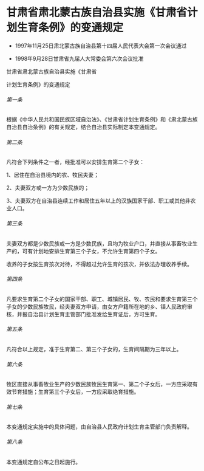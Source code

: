 # 甘肃省肃北蒙古族自治县实施《甘肃省计划生育条例》的变通规定

- 1997年11月25日肃北蒙古族自治县第十四届人民代表大会第一次会议通过

- 1998年9月28日甘肃省九届人大常委会第六次会议批准

<!-- INFO END -->

甘肃省肃北蒙古族自治县实施《甘肃省

计划生育条例》的变通规定

###### 第一条

根据《中华人民共和国民族区域自治法》、《甘肃省计划生育条例》和《肃北蒙古族自治县自治条例》的有关规定，结合自治县实际制定本变通规定。

###### 第二条

凡符合下列条件之一者，经批准可以安排生育第二个子女：

1、居住在自治县境内的农、牧民夫妻；

2、夫妻双方或一方为少数民族的；

3、夫妻双方在自治县连续工作和居住五年以上的汉族国家干部、职工或其他非农业人口。

###### 第三条

夫妻双方都是少数民族或一方是少数民族，且均为牧业户口，并直接从事畜牧业生产的，可有计划地安排生育第三个子女，不允许生育第四个子女。

收养的子女按生育孩次对待，不得超过允许生育的孩次，并依法办理收养手续。

###### 第四条

凡要求生育第二个子女的国家干部、职工、城镇居民、牧、农民和要求生育第三个子女的少数民族牧民，经夫妻双方申请，由女方户籍所在地的乡、镇人民政府审核，并报自治县计划生育主管部门批准发给生育证后，方可生育。

###### 第五条

凡符合以上规定，准于生育第二、第三个子女的，生育间隔期为三年以上。

###### 第六条

牧区直接从事畜牧业生产的少数民族牧民生育第一、第二个子女后，一方应采取有效节育措施；生育第三个子女后，一方应采取绝育措施。

###### 第七条

本变通规定实施中的具体问题，由自治县人民政府计划生育主管部门负责解释。

###### 第八条

本变通规定自公布之日起施行。
